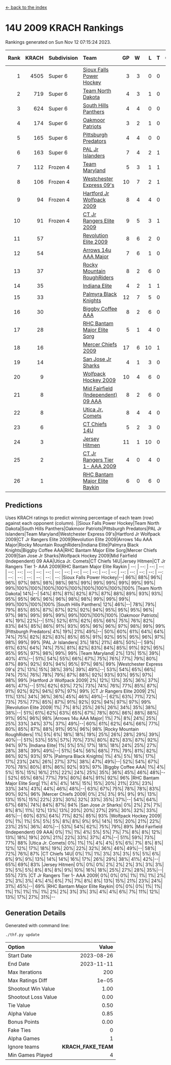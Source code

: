 [<- back to the index](readme.md)
# 14U 2009 KRACH Rankings
Rankings generated on Sun Nov 12 07:15:24 2023.

Rank|KRACH|Subdivision|Team|GP|W|L|T|OTW|OTL|SoS|Exp Wins|Win Diff
---:|---:|:---|:---|---:|---:|---:|---:|---:|---:|---:|---:|---:
1|4505|Super 6|[Sioux Falls Power Hockey](https://gamesheetstats.com/seasons/3664/teams/140999/schedule)|3|3|0|0|0|0|198|3.8|-0.0
2|719|Super 6|[Team North Dakota](https://gamesheetstats.com/seasons/3664/teams/141001/schedule)|4|3|1|0|0|0|950|3.8|-0.0
3|624|Super 6|[South Hills Panthers](https://gamesheetstats.com/seasons/3664/teams/160166/schedule)|4|4|0|0|0|0|19|4.9|0.0
4|174|Super 6|[Oakmoor Patriots](https://gamesheetstats.com/seasons/3664/teams/141002/schedule)|3|2|1|0|1|0|198|2.8|-0.0
5|165|Super 6|[Pittsburgh Predators](https://gamesheetstats.com/seasons/3664/teams/140995/schedule)|4|4|0|0|0|0|5|4.9|0.0
6|163|Super 6|[PAL Jr Islanders](https://gamesheetstats.com/seasons/3664/teams/140990/schedule)|7|4|2|1|0|0|175|5.4|0.0
7|112|Frozen 4|[Team Maryland](https://gamesheetstats.com/seasons/3664/teams/140998/schedule)|5|3|1|1|0|0|48|4.4|0.0
8|106|Frozen 4|[Westchester Express 09's](https://gamesheetstats.com/seasons/3664/teams/140992/schedule)|10|7|2|1|1|1|42|8.4|0.0
9|94|Frozen 4|[Hartford Jr Wolfpack 2009](https://gamesheetstats.com/seasons/3664/teams/140979/schedule)|8|4|4|0|0|0|320|4.9|0.0
10|91|Frozen 4|[CT Jr Rangers Elite 2009](https://gamesheetstats.com/seasons/3664/teams/140980/schedule)|9|5|3|1|1|0|79|6.4|0.0
11|57||[Revolution Elite 2009](https://gamesheetstats.com/seasons/3664/teams/140996/schedule)|8|6|2|0|0|0|31|6.9|0.0
12|54||[Arrows 14u AAA Major](https://gamesheetstats.com/seasons/3664/teams/140993/schedule)|7|6|1|0|0|0|17|6.9|0.0
13|37||[Rocky Mountain RoughRiders](https://gamesheetstats.com/seasons/3664/teams/144346/schedule)|8|2|6|0|0|0|661|2.8|-0.0
14|35||[Indiana Elite](https://gamesheetstats.com/seasons/3664/teams/144344/schedule)|4|2|1|1|0|0|19|3.4|0.0
15|33||[Palmyra Black Knights](https://gamesheetstats.com/seasons/3664/teams/140997/schedule)|12|7|5|0|0|0|76|7.9|0.0
16|30||[Biggby Coffee AAA](https://gamesheetstats.com/seasons/3664/teams/144343/schedule)|8|2|6|0|0|1|701|2.8|-0.0
17|28||[RHC Bantam Major Elite Sorg](https://gamesheetstats.com/seasons/3664/teams/140985/schedule)|5|1|4|0|0|0|103|1.9|0.0
18|16||[Mercer Chiefs 2009](https://gamesheetstats.com/seasons/3664/teams/140987/schedule)|17|6|10|1|1|1|73|7.4|0.0
19|14||[San Jose Jr Sharks](https://gamesheetstats.com/seasons/3664/teams/141003/schedule)|4|1|3|0|0|0|142|1.9|0.0
20|9||[Wolfpack Hockey 2009](https://gamesheetstats.com/seasons/3664/teams/140986/schedule)|10|4|6|0|0|1|28|4.9|0.0
21|8||[Mid Fairfield (Independent) 09 AAA](https://gamesheetstats.com/seasons/3664/teams/140981/schedule)|8|2|6|0|0|0|36|2.9|0.0
22|8||[Utica Jr. Comets](https://gamesheetstats.com/seasons/3664/teams/140994/schedule)|8|4|4|0|0|0|40|4.9|0.0
23|6||[CT Chiefs 14U](https://gamesheetstats.com/seasons/3664/teams/140982/schedule)|5|2|3|0|0|0|21|2.9|0.0
24|3||[Jersey Hitmen](https://gamesheetstats.com/seasons/3664/teams/140988/schedule)|11|1|10|0|0|0|52|1.9|0.0
25|2||[CT Jr Rangers Tier 1- AAA 2009](https://gamesheetstats.com/seasons/3664/teams/140983/schedule)|4|0|4|0|0|0|27|0.9|0.0
26|1||[RHC Bantam Major Elite Raykin](https://gamesheetstats.com/seasons/3664/teams/140989/schedule)|6|0|6|0|0|0|20|0.9|0.0

## Predictions
Uses KRACH ratings to predict winning percentage of each team (row) against each opponent (column).
||Sioux Falls Power Hockey|Team North Dakota|South Hills Panthers|Oakmoor Patriots|Pittsburgh Predators|PAL Jr Islanders|Team Maryland|Westchester Express 09's|Hartford Jr Wolfpack 2009|CT Jr Rangers Elite 2009|Revolution Elite 2009|Arrows 14u AAA Major|Rocky Mountain RoughRiders|Indiana Elite|Palmyra Black Knights|Biggby Coffee AAA|RHC Bantam Major Elite Sorg|Mercer Chiefs 2009|San Jose Jr Sharks|Wolfpack Hockey 2009|Mid Fairfield (Independent) 09 AAA|Utica Jr. Comets|CT Chiefs 14U|Jersey Hitmen|CT Jr Rangers Tier 1- AAA 2009|RHC Bantam Major Elite Raykin
| --: | --: | --: | --: | --: | --: | --: | --: | --: | --: | --: | --: | --: | --: | --: | --: | --: | --: | --: | --: | --: | --: | --: | --: | --: | --: | --: 
|Sioux Falls Power Hockey|--| 86%| 88%| 96%| 96%| 97%| 98%| 98%| 98%| 98%| 99%| 99%| 99%| 99%| 99%| 99%| 99%|100%|100%|100%|100%|100%|100%|100%|100%|100%
|Team North Dakota| 14%|--| 54%| 81%| 81%| 82%| 87%| 87%| 88%| 89%| 93%| 93%| 95%| 95%| 96%| 96%| 96%| 98%| 98%| 99%| 99%| 99%| 99%|100%|100%|100%
|South Hills Panthers| 12%| 46%|--| 78%| 79%| 79%| 85%| 85%| 87%| 87%| 92%| 92%| 94%| 95%| 95%| 95%| 96%| 97%| 98%| 99%| 99%| 99%| 99%|100%|100%|100%
|Oakmoor Patriots|  4%| 19%| 22%|--| 51%| 52%| 61%| 62%| 65%| 66%| 75%| 76%| 82%| 83%| 84%| 85%| 86%| 91%| 93%| 95%| 96%| 96%| 97%| 98%| 99%| 99%
|Pittsburgh Predators|  4%| 19%| 21%| 49%|--| 50%| 60%| 61%| 64%| 64%| 74%| 75%| 82%| 82%| 83%| 85%| 85%| 91%| 92%| 95%| 95%| 96%| 97%| 98%| 99%| 99%
|PAL Jr Islanders|  3%| 18%| 21%| 48%| 50%|--| 59%| 61%| 63%| 64%| 74%| 75%| 81%| 82%| 83%| 84%| 85%| 91%| 92%| 95%| 95%| 95%| 97%| 98%| 99%| 99%
|Team Maryland|  2%| 13%| 15%| 39%| 40%| 41%|--| 51%| 54%| 55%| 66%| 67%| 75%| 76%| 77%| 79%| 80%| 87%| 89%| 92%| 93%| 94%| 95%| 97%| 98%| 99%
|Westchester Express 09's|  2%| 13%| 15%| 38%| 39%| 39%| 49%|--| 53%| 54%| 65%| 66%| 74%| 75%| 76%| 78%| 79%| 87%| 88%| 92%| 93%| 93%| 95%| 97%| 98%| 99%
|Hartford Jr Wolfpack 2009|  2%| 12%| 13%| 35%| 36%| 37%| 46%| 47%|--| 51%| 62%| 63%| 72%| 73%| 74%| 76%| 77%| 85%| 87%| 91%| 92%| 92%| 94%| 97%| 97%| 99%
|CT Jr Rangers Elite 2009|  2%| 11%| 13%| 34%| 36%| 36%| 45%| 46%| 49%|--| 62%| 63%| 71%| 72%| 73%| 75%| 77%| 85%| 87%| 91%| 92%| 92%| 94%| 97%| 97%| 99%
|Revolution Elite 2009|  1%|  7%|  8%| 25%| 26%| 26%| 34%| 35%| 38%| 38%|--| 51%| 61%| 62%| 63%| 65%| 67%| 78%| 80%| 86%| 88%| 88%| 91%| 95%| 96%| 98%
|Arrows 14u AAA Major|  1%|  7%|  8%| 24%| 25%| 25%| 33%| 34%| 37%| 37%| 49%|--| 60%| 61%| 62%| 64%| 66%| 77%| 80%| 85%| 87%| 88%| 91%| 95%| 96%| 98%
|Rocky Mountain RoughRiders|  1%|  5%|  6%| 18%| 18%| 19%| 25%| 26%| 28%| 29%| 39%| 40%|--| 51%| 53%| 55%| 57%| 70%| 73%| 80%| 82%| 83%| 87%| 92%| 94%| 97%
|Indiana Elite|  1%|  5%|  5%| 17%| 18%| 18%| 24%| 25%| 27%| 28%| 38%| 39%| 49%|--| 51%| 54%| 56%| 68%| 71%| 79%| 81%| 82%| 86%| 92%| 93%| 97%
|Palmyra Black Knights|  1%|  4%|  5%| 16%| 17%| 17%| 23%| 24%| 26%| 27%| 37%| 38%| 47%| 49%|--| 52%| 54%| 67%| 70%| 78%| 80%| 81%| 86%| 92%| 93%| 97%
|Biggby Coffee AAA|  1%|  4%|  5%| 15%| 15%| 16%| 21%| 22%| 24%| 25%| 35%| 36%| 45%| 46%| 48%|--| 52%| 65%| 68%| 77%| 79%| 80%| 84%| 91%| 92%| 96%
|RHC Bantam Major Elite Sorg|  1%|  4%|  4%| 14%| 15%| 15%| 20%| 21%| 23%| 23%| 33%| 34%| 43%| 44%| 46%| 48%|--| 63%| 67%| 75%| 78%| 78%| 83%| 90%| 92%| 96%
|Mercer Chiefs 2009|  0%|  2%|  3%|  9%|  9%|  9%| 13%| 13%| 15%| 15%| 22%| 23%| 30%| 32%| 33%| 35%| 37%|--| 54%| 64%| 67%| 68%| 74%| 84%| 87%| 94%
|San Jose Jr Sharks|  0%|  2%|  2%|  7%|  8%|  8%| 11%| 12%| 13%| 13%| 20%| 20%| 27%| 29%| 30%| 32%| 33%| 46%|--| 60%| 63%| 64%| 71%| 82%| 85%| 93%
|Wolfpack Hockey 2009|  0%|  1%|  1%|  5%|  5%|  5%|  8%|  8%|  9%|  9%| 14%| 15%| 20%| 21%| 22%| 23%| 25%| 36%| 40%|--| 53%| 54%| 62%| 75%| 79%| 89%
|Mid Fairfield (Independent) 09 AAA|  0%|  1%|  1%|  4%|  5%|  5%|  7%|  7%|  8%|  8%| 12%| 13%| 18%| 19%| 20%| 21%| 22%| 33%| 37%| 47%|--| 51%| 59%| 73%| 77%| 88%
|Utica Jr. Comets|  0%|  1%|  1%|  4%|  4%|  5%|  6%|  7%|  8%|  8%| 12%| 12%| 17%| 18%| 19%| 20%| 22%| 32%| 36%| 46%| 49%|--| 58%| 72%| 76%| 87%
|CT Chiefs 14U|  0%|  1%|  1%|  3%|  3%|  3%|  5%|  5%|  6%|  6%|  9%|  9%| 13%| 14%| 14%| 16%| 17%| 26%| 29%| 38%| 41%| 42%|--| 65%| 69%| 83%
|Jersey Hitmen|  0%|  0%|  0%|  2%|  2%|  2%|  3%|  3%|  3%|  3%|  5%|  5%|  8%|  8%|  8%|  9%| 10%| 16%| 18%| 25%| 27%| 28%| 35%|--| 55%| 73%
|CT Jr Rangers Tier 1- AAA 2009|  0%|  0%|  0%|  1%|  1%|  1%|  2%|  2%|  3%|  3%|  4%|  4%|  6%|  7%|  7%|  8%|  8%| 13%| 15%| 21%| 23%| 24%| 31%| 45%|--| 69%
|RHC Bantam Major Elite Raykin|  0%|  0%|  0%|  1%|  1%|  1%|  1%|  1%|  1%|  1%|  2%|  2%|  3%|  3%|  3%|  4%|  4%|  6%|  7%| 11%| 12%| 13%| 17%| 27%| 31%|--

## Generation Details

Generated with command line:
```
./thf.py update
```

| Option | Value |
| :----- | ----: |
| Start Date | 2023-08-26 |
| End Date | 2023-11-11 |
| Max Iterations | 200 |
| Max Ratings Diff | 1e-05 |
| Shootout Win Value | 1.00 |
| Shootout Loss Value | 0.00 |
| Tie Value | 0.50 |
| Alpha Value | 0.85 |
| Bonus Points | 0.00 |
| Fake Ties | 0 |
| Alpha Games | 1 |
| Ignore teams | __KRACH_FAKE_TEAM__ |
| Min Games Played | 4 |


